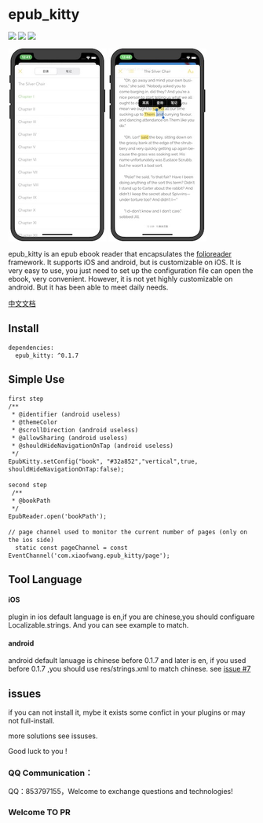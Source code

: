 # epub_kitty

![](https://img.shields.io/badge/build-passing-brightgreen)
![](https://img.shields.io/badge/version-0.1.7-orange)
![](https://img.shields.io/badge/platform-flutter-lightgrey)


![](1.jpeg)
![](2.jpeg)


epub_kitty is an epub ebook reader that encapsulates the [folioreader](https://folioreader.github.io/FolioReaderKit/) framework. 
  It supports iOS and android, but is customizable on iOS. 
  It is very easy to use, you just need to set up the configuration file can open the ebook, very convenient.
  However, it is not yet highly customizable on android.
  But it has been able to meet daily needs.

[中文文档](https://github.com/451518849/epub_kitty/blob/master/README_CN.md)
## Install
	dependencies:
	  epub_kitty: ^0.1.7

## Simple Use
   
    first step
    /**
     * @identifier (android useless)
     * @themeColor
     * @scrollDirection (android useless)
     * @allowSharing (android useless)
     * @shouldHideNavigationOnTap (android useless)
     */
    EpubKitty.setConfig("book", "#32a852","vertical",true, shouldHideNavigationOnTap:false);
    
    second step
	 /**
	 * @bookPath 
	 */
	EpubReader.open('bookPath');
	
	// page channel used to monitor the current number of pages (only on the ios side)
	  static const pageChannel = const EventChannel('com.xiaofwang.epub_kitty/page');

## Tool Language
#### iOS
plugin in ios default language is en,if you are chinese,you should configuare Localizable.strings. And you can see example to match.

#### android
android default lanuage is chinese before 0.1.7 and later is en, if you used before 0.1.7 ,you should use res/strings.xml to match chinese. see [issue #7](https://github.com/451518849/epub_kitty/issues/7)

## issues
if you can not install it, mybe it exists some confict in your plugins or may not full-install.

more solutions see issuses.

Good luck to you !
 
### QQ Communication：
QQ：853797155，Welcome to exchange questions and technologies!

### Welcome TO PR
	
